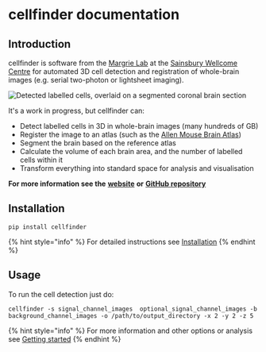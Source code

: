 # cellfinder documentation

## Introduction

cellfinder is software from the [Margrie Lab](https://www.sainsburywellcome.org/web/groups/margrie-lab) at the [Sainsbury Wellcome Centre](https://www.sainsburywellcome.org/web/) for automated 3D cell detection and registration of whole-brain images \(e.g. serial two-photon or lightsheet imaging\).

![Detected labelled cells, overlaid on a segmented coronal brain section](https://cellfinder.info/images/cells.png)

It's a work in progress, but cellfinder can:

* Detect labelled cells in 3D in whole-brain images \(many hundreds of GB\)
* Register the image to an atlas \(such as the [Allen Mouse Brain Atlas](https://atlas.brain-map.org/atlas?atlas=602630314)\)
* Segment the brain based on the reference atlas
* Calculate the volume of each brain area, and the number of labelled cells within it
* Transform everything into standard space for analysis and visualisation

**For more information see the** [**website**](https://cellfinder.info) **or** [**GitHub repository**](https://github.com/SainsburyWellcomeCentre/cellfinder)

## Installation

```text
pip install cellfinder
```

{% hint style="info" %}
For detailed instructions see [Installation](installation/installation.md)
{% endhint %}

## Usage

To run the cell detection just do: 

```text
cellfinder -s signal_channel_images  optional_signal_channel_images -b background_channel_images -o /path/to/output_directory -x 2 -y 2 -z 5
```

{% hint style="info" %}
For more information and other options or analysis see [Getting started](user-guide/getting-started.md)
{% endhint %}

